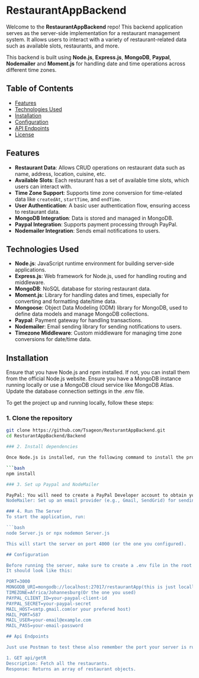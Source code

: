 # RestaurantAppBackend

Welcome to the **RestaurantAppBackend** repo! This backend application serves as the server-side implementation for a restaurant management system. It allows users to interact with a variety of restaurant-related data such as available slots, restaurants, and more. 

This backend is built using **Node.js**, **Express.js**, **MongoDB**, **Paypal**, **Nodemailer** and **Moment.js** for handling date and time operations across different time zones.

## Table of Contents

- [Features](#features)
- [Technologies Used](#technologies-used)
- [Installation](#installation)
- [Configuration](#configuration)
- [API Endpoints](#api-endpoints)
- [License](#license)

## Features

- **Restaurant Data**: Allows CRUD operations on restaurant data such as name, address, location, cuisine, etc.
- **Available Slots**: Each restaurant has a set of available time slots, which users can interact with.
- **Time Zone Support**: Supports time zone conversion for time-related data like `createdAt`, `startTime`, and `endTime`.
- **User Authentication**: A basic user authentication flow, ensuring access to restaurant data.
- **MongoDB Integration**: Data is stored and managed in MongoDB.
- **Paypal Integration**: Supports payment processing through PayPal.
- **Nodemailer Integration**: Sends email notifications to users.

## Technologies Used

- **Node.js**: JavaScript runtime environment for building server-side applications.
- **Express.js**: Web framework for Node.js, used for handling routing and middleware.
- **MongoDB**: NoSQL database for storing restaurant data.
- **Moment.js**: Library for handling dates and times, especially for converting and formatting date/time data.
- **Mongoose**: Object Data Modeling (ODM) library for MongoDB, used to define data models and manage MongoDB collections.
- **Paypal**: Payment gateway for handling transactions.
- **Nodemailer**: Email sending library for sending notifications to users.
- **Timezone Middleware**: Custom middleware for managing time zone conversions for date/time data.

## Installation

Ensure that you have Node.js and npm installed. If not, you can install them from the official Node.js website.
Ensure you have a MongoDB instance running locally or use a MongoDB cloud service like MongoDB Atlas. Update the database connection settings in the .env file.

To get the project up and running locally, follow these steps:

### 1. Clone the repository

```bash
git clone https://github.com/Tsageon/ResturantAppBackend.git
cd ResturantAppBackend/Backend

### 2. Install dependencies

Once Node.js is installed, run the following command to install the project dependencies:

```bash
npm install

### 3. Set up Paypal and NodeMailer

PayPal: You will need to create a PayPal Developer account to obtain your Client ID and Secret for testing payments. Follow PayPal's documentation for setup.
NodeMailer: Set up an email provider (e.g., Gmail, SendGrid) for sending emails and configure the SMTP settings in the .env file.

### 4. Run The Server
To start the application, run:

```bash
node Server.js or npx nodemon Server.js

This will start the server on port 4000 (or the one you configured).

## Configuration

Before running the server, make sure to create a .env file in the root of the project.
It should look like this:

PORT=3000
MONGODB_URI=mongodb://localhost:27017/restaurantApp(this is just locally use MongoDBAtlas to get a proper connection url/string if you move out of dev to live)
TIMEZONE=Africa/Johannesburg(Or the one you used)
PAYPAL_CLIENT_ID=your-paypal-client-id
PAYPAL_SECRET=your-paypal-secret
MAIL_HOST=smtp.gmail.com(or your prefered host)
MAIL_PORT=587
MAIL_USER=your-email@example.com
MAIL_PASS=your-email-password

## Api Endpoints

Just use Postman to test these also remember the port your server is running on 

1. GET api/getR
Description: Fetch all the restaurants.
Response: Returns an array of restaurant objects.

